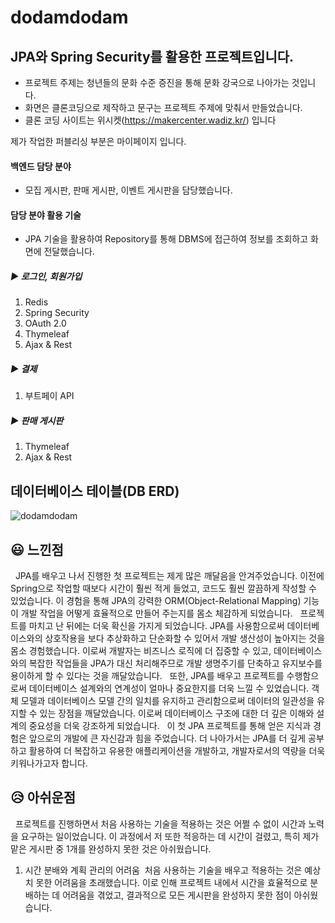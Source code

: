 # dodamdodam
## JPA와 Spring Security를 활용한 프로젝트입니다.
* 프로젝트 주제는 청년들의 문화 수준 증진을 통해 문화 강국으로 나아가는 것입니다.
* 화면은 클론코딩으로 제작하고 문구는 프로젝트 주제에 맞춰서 만들었습니다.
* 클론 코딩 사이트는 위시켓(https://makercenter.wadiz.kr/) 입니다

제가 작업한 퍼블리싱 부분은 마이페이지 입니다.

#### 백엔드 담당 분야
- 모집 게시판, 판매 게시판, 이벤트 게시판을 담당했습니다.

#### 담당 분야 활용 기술
- JPA 기술을 활용하여 Repository를 통해 DBMS에 접근하여 정보를 조회하고 화면에 전달했습니다.

##### ▶ 로그인, 회원가입
1. Redis
2. Spring Security
3. OAuth 2.0
4. Thymeleaf
5. Ajax & Rest

##### ▶ 결제
1. 부트페이 API

##### ▶ 판매 게시판
1. Thymeleaf
2. Ajax & Rest

## 데이터베이스 테이블(DB ERD)
![dodamdodam](https://github.com/dev-mwYoon/dodamdodam/assets/122762471/35c5c3c8-afc6-453e-9516-248be04971f1)


## 😃 느낀점
&nbsp; JPA를 배우고 나서 진행한 첫 프로젝트는 제게 많은 깨달음을 안겨주었습니다. 이전에 Spring으로 작업할 때보다 시간이 훨씬 적게 들었고, 코드도 훨씬 깔끔하게 작성할 수 있었습니다. 이 경험을 통해 JPA의 강력한 ORM(Object-Relational Mapping) 기능이 개발 작업을 어떻게 효율적으로 만들어 주는지를 몸소 체감하게 되었습니다.
&nbsp;
프로젝트를 마치고 난 뒤에는 더욱 확신을 가지게 되었습니다. JPA를 사용함으로써 데이터베이스와의 상호작용을 보다 추상화하고 단순화할 수 있어서 개발 생산성이 높아지는 것을 몸소 경험했습니다. 이로써 개발자는 비즈니스 로직에 더 집중할 수 있고, 데이터베이스와의 복잡한 작업들을 JPA가 대신 처리해주므로 개발 생명주기를 단축하고 유지보수를 용이하게 할 수 있다는 것을 깨달았습니다.
&nbsp;
또한, JPA를 배우고 프로젝트를 수행함으로써 데이터베이스 설계와의 연계성이 얼마나 중요한지를 더욱 느낄 수 있었습니다. 객체 모델과 데이터베이스 모델 간의 일치를 유지하고 관리함으로써 데이터의 일관성을 유지할 수 있는 장점을 깨달았습니다. 이로써 데이터베이스 구조에 대한 더 깊은 이해와 설계의 중요성을 더욱 강조하게 되었습니다.
&nbsp;
이 첫 JPA 프로젝트를 통해 얻은 지식과 경험은 앞으로의 개발에 큰 자신감과 힘을 주었습니다. 더 나아가서는 JPA를 더 깊게 공부하고 활용하여 더 복잡하고 유용한 애플리케이션을 개발하고, 개발자로서의 역량을 더욱 키워나가고자 합니다.

## 😥 아쉬운점

&nbsp; 프로젝트를 진행하면서 처음 사용하는 기술을 적용하는 것은 어쩔 수 없이 시간과 노력을 요구하는 일이었습니다. 이 과정에서 저 또한 적응하는 데 시간이 걸렸고, 특히 제가 맡은 게시판 중 1개를 완성하지 못한 것은 아쉬웠습니다.
1. 시간 분배와 계획 관리의 어려움
&nbsp;처음 사용하는 기술을 배우고 적용하는 것은 예상치 못한 어려움을 초래했습니다. 이로 인해 프로젝트 내에서 시간을 효율적으로 분배하는 데 어려움을 겪었고, 결과적으로 모든 게시판을 완성하지 못한 점이 아쉬웠습니다.
